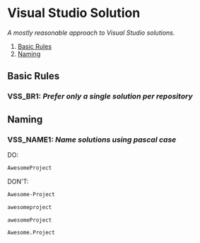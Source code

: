 # Visual Studio Solution

_A mostly reasonable approach to Visual Studio solutions._

1. [Basic Rules](#basic-rules)
1. [Naming](#naming)

## Basic Rules

### VSS_BR1: _Prefer only a single solution per repository_

## Naming

### VSS_NAME1: _Name solutions using pascal case_

DO:

```txt
AwesomeProject
```

DON'T:

```txt
Awesome-Project
```

```txt
awesomeproject
```

```txt
awesomeProject
```

```txt
Awesome.Project
```
